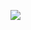 ![](https://64.media.tumblr.com/e24cf55bb0793c490ac523cb35084a1e/78ea485c94ab4882-a9/s2048x3072/b7a31ec8c2559781286cc60fdfda94682b69fbff.gifv)
